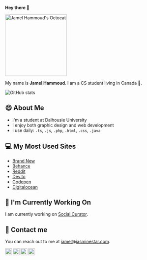 <strong>Hey there 👋</strong>

<img src="https://pbs.twimg.com/media/EdpvYLCXsAAFxMI?format=png&name=large" width="200" alt="Jamel Hammoud's Octocat">

My name is <strong>Jamel Hammoud</strong>. I am a CS student living in Canada 🍁.

<img src="https://github-readme-stats.vercel.app/api?username=JamelHammoud&amp;show_icons=true" alt="GitHub stats" data-canonical-src="https://github-readme-stats.vercel.app/api?username=JamelHammoud&amp;show_icons=true" style="max-width:100%;"></a>

<h2>😄 About Me</h2>

<ul>
  <li>I'm a student at Dalhousie University</li>
  <li>I enjoy both graphic design and web development</li>
  <li>I use daily: <code>.ts</code>, <code>.js</code>, <code>.php</code>, <code>.html</code>, <code>.css</code>, <code>.java</code></li>
</ul>

<h2>💻 My Most Used Sites</h2>

<ul>
  <li><a href="https://www.underconsideration.com/brandnew/" target="_blank" aria-label="Visit www.underconsideration.com/brandnew">Brand New</a></li>
  <li><a href="https://www.behance.net/" target="_blank" aria-label="Visit www.behance.net">Behance</a></li>
  <li><a href="https://www.reddit.com/r/webdev/" target="_blank" aria-label="Visit www.reddit.com/r/webdev">Reddit</a></li>
  <li><a href="https://dev.to/" target="_blank" aria-label="Visit dev.to">Dev.to</a></li>
  <li><a href="https://codepen.io/" target="_blank" aria-label="Visit codepen.io">Codepen</a></li>
  <li><a href="https://www.digitalocean.com/" target="_blank" aria-label="Visit www.digitalocean.com">Digitalocean</a></li>
</ul>
 
<h2>🔭 I'm Currently Working On</h2>

<p>I am currently working on <a href="https://www.socialcurator.com/">Social Curator</a>.</p>

<h2>💬 Contact me</h2>

<p>You can reach out to me at <a href="mailto:jamel@jasminestar.com">jamel@jasminestar.com</a>.</p>

<a href="https://twitter.com/jamel__hammoud">
  <img align="left" alt="Jamel Hammoud | Twitter" width="22px" src="https://cdn.jsdelivr.net/npm/simple-icons@v3/icons/twitter.svg" />
</a>
<a href="https://www.linkedin.com/in/jamelhammoud/">
  <img align="left" alt="Jamel Hammoud | LinkedIn" width="22px" src="https://cdn.jsdelivr.net/npm/simple-icons@v3/icons/linkedin.svg" />
</a>
<a href="https://www.instagram.com/jamel.hammoud/">
  <img align="left" alt="Jamel Hammoud | Instagram" width="22px" src="https://cdn.jsdelivr.net/npm/simple-icons@v3/icons/instagram.svg" />
</a>
<a href="https://www.reddit.com/user/lemaj2002">
  <img align="left" alt="Jamel Hammoud | Reddit" width="22px" src="https://cdn.jsdelivr.net/npm/simple-icons@v3/icons/reddit.svg" />
</a>
